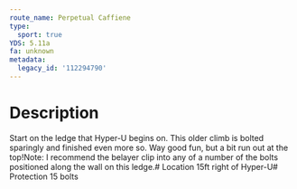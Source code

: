 ```yaml
---
route_name: Perpetual Caffiene
type:
  sport: true
YDS: 5.11a
fa: unknown
metadata:
  legacy_id: '112294790'
---
```

# Description
Start on the ledge that Hyper-U begins on. This older climb is bolted sparingly and finished even more so.  Way good fun, but a bit run out at the top!Note: I recommend the belayer clip into any of a number of the bolts positioned along the wall on this ledge.# Location
15ft right of Hyper-U# Protection
15 bolts